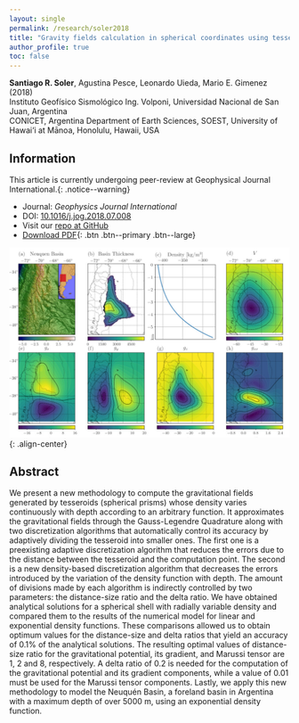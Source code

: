 ```yaml
---
layout: single
permalink: /research/soler2018
title: "Gravity fields calculation in spherical coordinates using tesseroids with variable density"
author_profile: true
toc: false
---
```


**Santiago R. Soler**, Agustina Pesce, Leonardo Uieda,
Mario E. Gimenez (2018) <br />
Instituto Geofísico Sismológico Ing. Volponi,
Universidad Nacional de San Juan, Argentina <br />
CONICET, Argentina
Department of Earth Sciences, SOEST, University of Hawai‘i at Mānoa,
Honolulu, Hawaii, USA


## Information

This article is currently undergoing peer-review at
Geophysical Journal International.{: .notice--warning}

* Journal: *Geophysics Journal International*
* DOI: [10.1016/j.jog.2018.07.008](https://doi.org/10.1016/j.jog.2018.07.008)
* Visit our
  [repo at GitHub](https://www.github.com/pinga-lab/tesseroid-variable-density)
* [Download PDF](/assets/papers/soler2018.pdf){: .btn .btn--primary .btn--large}

![image-center](/assets/images/papers/soler2018_abstract.jpg){: .align-center}


## Abstract

We present a new methodology to compute the gravitational fields generated by
tesseroids (spherical prisms) whose density varies continuously with depth
according to an arbitrary function. It approximates the gravitational fields
through the Gauss-Legendre Quadrature along with two discretization algorithms
that automatically control its accuracy by adaptively dividing the tesseroid
into smaller ones. The first one is a preexisting adaptive discretization
algorithm that reduces the errors due to the distance between the tesseroid and
the computation point. The second is a new density-based discretization
algorithm that decreases the errors introduced by the variation of the density
function with depth. The amount of divisions made by each algorithm is
indirectly controlled by two parameters: the distance-size ratio and the delta
ratio. We have obtained analytical solutions for a spherical shell with radially
variable density and compared them to the results of the numerical model for
linear and exponential density functions. These comparisons allowed us to obtain
optimum values for the distance-size and delta ratios that yield an accuracy of
0.1% of the analytical solutions. The resulting optimal values of distance-size
ratio for the gravitational potential, its gradient, and Marussi tensor are 1,
2 and 8, respectively. A delta ratio of 0.2 is needed for the computation of the
gravitational potential and its gradient components, while a value of 0.01 must
be used for the Marussi tensor components. Lastly, we apply this new methodology
to model the Neuquén Basin, a foreland basin in Argentina with a maximum depth
of over 5000 m, using an exponential density function.


<!--## Cite us-->

<!--Soler, S.R.; Pesce, A.; Uieda, L.; Gimenez, M.E. (2018),-->
<!--Gravity fields calculation in spherical coordinates using tesseroids-->
<!--with variable density, Geophysical Journal International.-->
<!--doi:-->

<!--### BibTeX entry-->
